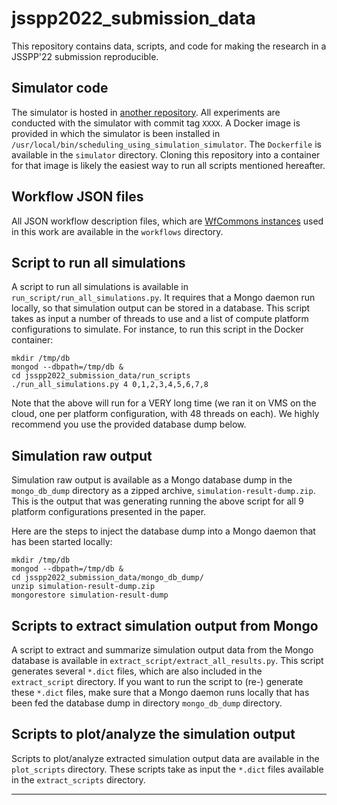 # jsspp2022_submission_data

This repository contains data, scripts, and code for making the research in a JSSPP'22 submission reproducible.

## Simulator code

The simulator is hosted in [another repository](https://github.com/wrench-project/scheduling_using_simulation_simulator). All experiments are
conducted with the simulator with commit tag `XXXX`. A Docker image is
provided in which the simulator is been installed in
`/usr/local/bin/scheduling_using_simulation_simulator`. The `Dockerfile` is
available in the `simulator` directory. Cloning this repository into a
container for that image is likely the easiest way to run all scripts
mentioned hereafter.

## Workflow JSON files

All JSON workflow description files, which are [WfCommons instances](https://wfcommons.org/instances) used in this work are available in the `workflows` directory. 

## Script to run all simulations

A script to run all simulations is available in `run_script/run_all_simulations.py`. It requires that a Mongo daemon run locally, so that simulation output can be stored in a database.  This script takes as input a number of threads to use and a list of compute platform configurations to simulate. For instance, to run this script in the Docker container:

```
mkdir /tmp/db
mongod --dbpath=/tmp/db & 
cd jsspp2022_submission_data/run_scripts
./run_all_simulations.py 4 0,1,2,3,4,5,6,7,8
```

Note that the above will run for a VERY long time (we ran it on VMS on the
cloud, one per platform configuration, with 48 threads on each). We highly
recommend you use the provided database dump below.

## Simulation raw output

Simulation raw output is available as a Mongo database dump in the `mongo_db_dump` directory as a zipped archive, `simulation-result-dump.zip`. This is the output that was generating running the above script for all 9 platform configurations presented in the paper. 

Here are the steps to inject the database dump into a Mongo daemon that has been started locally:

```
mkdir /tmp/db
mongod --dbpath=/tmp/db &
cd jsspp2022_submission_data/mongo_db_dump/
unzip simulation-result-dump.zip
mongorestore simulation-result-dump
```

## Scripts to extract simulation output from Mongo

A script to extract and summarize simulation output data from the Mongo database is available in `extract_script/extract_all_results.py`. This script generates several `*.dict` files, which are also included in the `extract_script` directory.  If you want to run the script to (re-) generate these `*.dict` files, make sure that a Mongo daemon runs locally that has been fed the database dump in directory `mongo_db_dump` directory. 


## Scripts to plot/analyze the simulation output

Scripts to plot/analyze extracted simulation output data are available in the `plot_scripts` directory.  These scripts take as input the `*.dict` files available in the `extract_scripts` directory.

---
